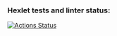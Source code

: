 ### Hexlet tests and linter status:
[![Actions Status](https://github.com/leshasmp/frontend-project-46/actions/workflows/hexlet-check.yml/badge.svg)](https://github.com/leshasmp/frontend-project-46/actions)